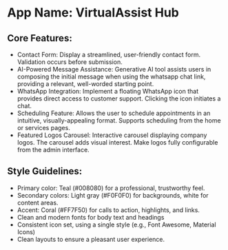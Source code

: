# **App Name**: VirtualAssist Hub

## Core Features:

- Contact Form: Display a streamlined, user-friendly contact form. Validation occurs before submission.
- AI-Powered Message Assistance: Generative AI tool assists users in composing the initial message when using the whatsapp chat link, providing a relevant, well-worded starting point.
- WhatsApp Integration: Implement a floating WhatsApp icon that provides direct access to customer support. Clicking the icon initiates a chat.
- Scheduling Feature: Allows the user to schedule appointments in an intuitive, visually-appealing format. Supports scheduling from the home or services pages.
- Featured Logos Carousel: Interactive carousel displaying company logos. The carousel adds visual interest. Make logos fully configurable from the admin interface.

## Style Guidelines:

- Primary color: Teal (#008080) for a professional, trustworthy feel.
- Secondary colors: Light gray (#F0F0F0) for backgrounds, white for content areas.
- Accent: Coral (#FF7F50) for calls to action, highlights, and links.
- Clean and modern fonts for body text and headings
- Consistent icon set, using a single style (e.g., Font Awesome, Material Icons)
- Clean layouts to ensure a pleasant user experience.